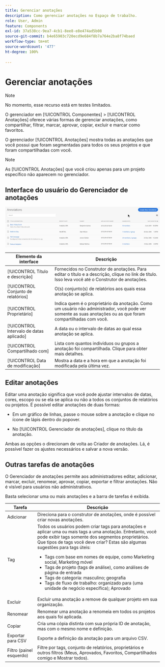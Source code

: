 ```yaml
---
title: Gerenciar anotações
description: Como gerenciar anotações no Espaço de trabalho.
role: User, Admin
feature: Components
exl-id: 37a538cc-9ea7-4cb1-8ee8-e8e474ad5b08
source-git-commit: b4e65903c720ecd9e684f8b7a764e2ba8f74baed
workflow-type: tm+mt
source-wordcount: '477'
ht-degree: 100%

---
```


# Gerenciar anotações

>[!NOTE]
>
>No momento, esse recurso está em testes limitados.

O gerenciador em [!UICONTROL Componentes] > [!UICONTROL Anotações] oferece várias formas de gerenciar anotações, como compartilhar, filtrar, marcar, aprovar, copiar, excluir e marcar como favoritos.

O gerenciador [!UICONTROL Anotações] mostra todas as anotações que você possui que foram segmentadas para todos os seus projetos e que foram compartilhadas com você.

>[!NOTE]
>
>As [!UICONTROL Anotações] que você criou apenas para um projeto específico não aparecem no gerenciador.

## Interface do usuário do Gerenciador de anotações

![](assets/annotation-mgr.png)

| Elemento da interface | Descrição |
| --- | --- | 
| [!UICONTROL Título e descrição] | Fornecidos no Construtor de anotações. Para editar o título e a descrição, clique no link de título. Isso leva você até o Construtor de anotações. |
| [!UICONTROL Conjunto de relatórios] | O(s) conjunto(s) de relatórios aos quais essa anotação se aplica. |
| [!UICONTROL Proprietário] | Indica quem é o proprietário da anotação. Como um usuário não administrador, você pode ver somente as suas anotações ou as que foram compartilhadas com você. |
| [!UICONTROL Intervalo de datas aplicado] | A data ou o intervalo de datas ao qual essa anotação se aplica. |
| [!UICONTROL Compartilhado com] | Lista com quantos indivíduos ou grupos a anotação foi compartilhada. Clique para obter mais detalhes. |
| [!UICONTROL Data de modificação] | Mostra a data e a hora em que a anotação foi modificada pela última vez. |

## Editar anotações

Editar uma anotação significa que você pode ajustar intervalos de datas, cores, escopo ou se ela se aplica ou não a todos os conjuntos de relatórios ou projetos. É possível editar anotações de duas formas:

* Em um gráfico de linhas, passe o mouse sobre a anotação e clique no ícone de lápis dentro do popover.

* No [!UICONTROL Gerenciador de anotações], clique no título da anotação.

Ambas as opções o direcionam de volta ao Criador de anotações. Lá, é possível fazer os ajustes necessários e salvar a nova versão.

## Outras tarefas de anotações

O Gerenciador de anotações permite aos administradores editar, adicionar, marcar, excluir, renomear, aprovar, copiar, exportar e filtrar anotações. Não é visível para usuários não administrativos.

Basta selecionar uma ou mais anotações e a barra de tarefas é exibida.

| Tarefa | Descrição |
| --- | --- |
| Adicionar | Direciona para o construtor de anotações, onde é possível criar novas anotações. |
| Tag | Todos os usuários podem criar tags para anotações e aplicar uma ou mais tags a uma anotação. Entretanto, você pode exibir tags somente dos segmentos proprietários. Que tipos de tags você deve criar? Estas são algumas sugestões para tags úteis:<ul><li>Tags com base em nomes de equipe, como Marketing social, Marketing móvel</li><li>Tags de projeto (tags de análise), como análises de página de entrada</li><li>Tags de categoria: masculino; geografia</li><li>Tags de fluxo de trabalho: organizado para (uma unidade de negócio específica); Aprovado</li></ul> |
| Excluir | Excluir uma anotação a remove de qualquer projeto em sua organização. |
| Renomear | Renomear uma anotação a renomeia em todos os projetos aos quais foi aplicada. |
| Copiar | Cria uma cópia distinta com sua própria ID de anotação, mas com o mesmo nome e definição. |
| Exportar para CSV | Exporte a definição da anotação para um arquivo CSV. |
| Filtro (painel esquerdo) | Filtre por tags, conjunto de relatórios, proprietários e outros filtros (Meus, Aprovados, Favoritos, Compartilhados comigo e Mostrar todos). |
